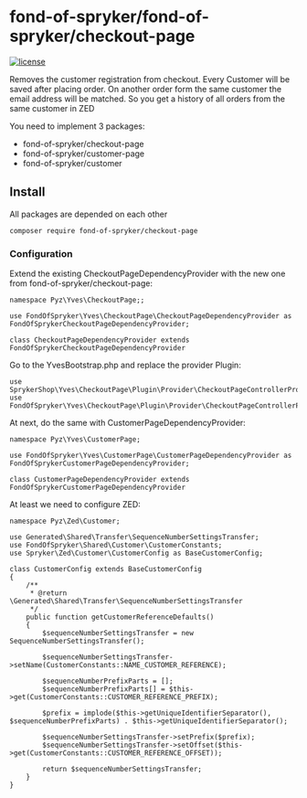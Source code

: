# fond-of-spryker/fond-of-spryker/checkout-page
[![license](https://img.shields.io/github/license/mashape/apistatus.svg)](https://packagist.org/packages/fond-of-spryker/google-custom-search)

Removes the customer registration from checkout. Every Customer will be 
saved after placing order. On another order form the same customer the 
email address will be matched. So you get a history of all orders from 
the same customer in ZED

You need to implement 3 packages:
- fond-of-spryker/checkout-page
- fond-of-spryker/customer-page
- fond-of-spryker/customer

## Install

All packages are depended on each other

```
composer require fond-of-spryker/checkout-page
```

### Configuration

Extend the existing CheckoutPageDependencyProvider with the new one 
from fond-of-spryker/checkout-page:

```
namespace Pyz\Yves\CheckoutPage;;

use FondOfSpryker\Yves\CheckoutPage\CheckoutPageDependencyProvider as FondOfSprykerCheckoutPageDependencyProvider;

class CheckoutPageDependencyProvider extends FondOfSprykerCheckoutPageDependencyProvider
```

Go to the YvesBootstrap.php and replace the provider Plugin:

```
use SprykerShop\Yves\CheckoutPage\Plugin\Provider\CheckoutPageControllerProvider;
use FondOfSpryker\Yves\CheckoutPage\Plugin\Provider\CheckoutPageControllerProvider;
```

At next, do the same with CustomerPageDependencyProvider:

```
namespace Pyz\Yves\CustomerPage;

use FondOfSpryker\Yves\CustomerPage\CustomerPageDependencyProvider as FondOfSprykerCustomerPageDependencyProvider;

class CustomerPageDependencyProvider extends FondOfSprykerCustomerPageDependencyProvider
```

At least we need to configure ZED:

```
namespace Pyz\Zed\Customer;

use Generated\Shared\Transfer\SequenceNumberSettingsTransfer;
use FondOfSpryker\Shared\Customer\CustomerConstants;
use Spryker\Zed\Customer\CustomerConfig as BaseCustomerConfig;

class CustomerConfig extends BaseCustomerConfig
{
    /**
     * @return \Generated\Shared\Transfer\SequenceNumberSettingsTransfer
     */
    public function getCustomerReferenceDefaults()
    {
        $sequenceNumberSettingsTransfer = new SequenceNumberSettingsTransfer();

        $sequenceNumberSettingsTransfer->setName(CustomerConstants::NAME_CUSTOMER_REFERENCE);

        $sequenceNumberPrefixParts = [];
        $sequenceNumberPrefixParts[] = $this->get(CustomerConstants::CUSTOMER_REFERENCE_PREFIX);

        $prefix = implode($this->getUniqueIdentifierSeparator(), $sequenceNumberPrefixParts) . $this->getUniqueIdentifierSeparator();

        $sequenceNumberSettingsTransfer->setPrefix($prefix);
        $sequenceNumberSettingsTransfer->setOffset($this->get(CustomerConstants::CUSTOMER_REFERENCE_OFFSET));

        return $sequenceNumberSettingsTransfer;
    }
}
```



